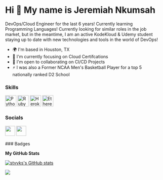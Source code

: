 Hi 👋 My name is Jeremiah Nkumsah
=================================

DevOps/Cloud Engineer for the last 6 years! Currently learning Programming Languages! Currently looking for similar roles in the job market, but in the meantime, I am an active KodeKloud & Udemy student staying up to date with new technologies and tools in the world of DevOps!

* 🌍  I'm based in Houston, TX
* 🧠  I'm currently focusing on Cloud Certifcations
* 🤝  I'm open to collaborating on CI/CD Projects
* ⚡  I was also a Former NCAA Men's Basketball Player for a top 5 nationally ranked D2 School

### Skills

<p align="left">
<a href="https://www.python.org/" target="_blank" rel="noreferrer"><img src="https://raw.githubusercontent.com/danielcranney/readme-generator/main/public/icons/skills/python-colored.svg" width="36" height="36" alt="Python" /></a>
<a href="https://www.ruby-lang.org/en/" target="_blank" rel="noreferrer"><img src="https://raw.githubusercontent.com/danielcranney/readme-generator/main/public/icons/skills/ruby-colored.svg" width="36" height="36" alt="Ruby" /></a>
<a href="https://www.heroku.com/" target="_blank" rel="noreferrer"><img src="https://raw.githubusercontent.com/danielcranney/readme-generator/main/public/icons/skills/heroku-colored.svg" width="36" height="36" alt="Heroku" /></a>
<a href="https://ethereum.org/en/" target="_blank" rel="noreferrer"><img src="https://raw.githubusercontent.com/danielcranney/readme-generator/main/public/icons/skills/ethereum-colored.svg" width="36" height="36" alt="Ethereum" /></a>
</p>

### Socials

<p align="left"> <a href="https://www.github.com/stvvks" target="_blank" rel="noreferrer"><img src="https://raw.githubusercontent.com/danielcranney/readme-generator/main/public/icons/socials/github.svg" width="32" height="32" /></a> <a href="https://www.linkedin.com/in/jeremiah-nkumsah-aa692a220" target="_blank" rel="noreferrer"><img src="https://raw.githubusercontent.com/danielcranney/readme-generator/main/public/icons/socials/linkedin.svg" width="32" height="32" /></a></p>
### Badges

<b>My GitHub Stats</b>

<a href="http://www.github.com/stvvks"><img src="https://github-readme-stats.vercel.app/api?username=stvvks&show_icons=true&hide=issues,&count_private=true&title_color=84cc16&text_color=ffffff&icon_color=14b8a6&bg_color=1c1917&hide_border=true&show_icons=true" alt="stvvks's GitHub stats" /></a>

<a href="http://www.github.com/stvvks"><img src="https://github-readme-streak-stats.herokuapp.com/?user=stvvks&stroke=ffffff&background=1c1917&ring=84cc16&fire=84cc16&currStreakNum=ffffff&currStreakLabel=84cc16&sideNums=ffffff&sideLabels=ffffff&dates=ffffff&hide_border=true" /></a>

